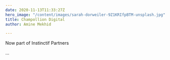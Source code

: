 ```yaml
---
date: 2020-11-13T11:33:27Z
hero_image: "/content/images/sarah-dorweiler-9Z1KRIfpBTM-unsplash.jpg"
title: Champollion Digital
author: Amine Mekhid

---
```

Now part of Instinctif Partners

...